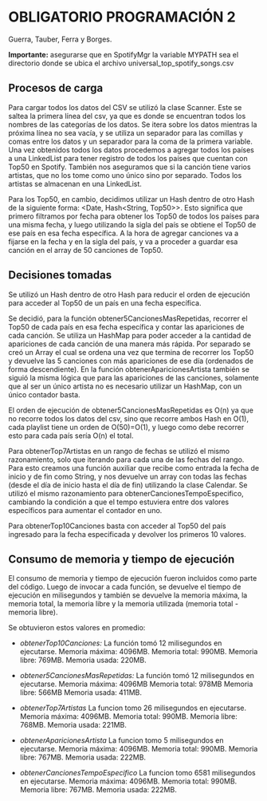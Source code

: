# OBLIGATORIO PROGRAMACIÓN 2

Guerra, Tauber, Ferra y Borges.

**Importante:** asegurarse que en SpotifyMgr la variable MYPATH sea el directorio donde se ubica el archivo universal_top_spotify_songs.csv


## Procesos de carga

Para cargar todos los datos del CSV se utilizó la clase Scanner. Este se saltea la primera línea del csv, ya que es donde se encuentran todos los nombres de las categorías de los datos. Se itera sobre los datos mientras la próxima línea no sea vacía, y se utiliza un separador para las comillas y comas entre los datos y un separador para la coma de la primera variable. Una vez obtenidos todos los datos procedemos a agregar todos los países a una LinkedList para tener registro de todos los países que cuentan con Top50 en Spotify. También nos aseguramos que si la canción tiene varios artistas, que no los tome como uno único sino por separado. Todos los artistas se almacenan en una LinkedList. 

Para los Top50, en cambio, decidimos utilizar un Hash dentro de otro Hash de la siguiente forma: <Date, Hash<String, Top50>>. Esto significa que primero filtramos por fecha para obtener los Top50 de todos los países para una misma fecha, y luego utilizando la sigla del país se obtiene el Top50 de ese país en esa fecha específica. A la hora de agregar canciones va a fijarse en la fecha y en la sigla del país, y va a proceder a guardar esa canción en el array de 50 canciones de Top50.


## Decisiones tomadas

Se utilizó un Hash dentro de otro Hash para reducir el orden de ejecución para acceder al Top50 de un país en una fecha específica.

Se decidió, para la función obtener5CancionesMasRepetidas, recorrer el Top50 de cada país en esa fecha específica y contar las apariciones de cada canción. Se utiliza un HashMap para poder acceder a la cantidad de apariciones de cada canción de una manera más rápida. Por separado se creó un Array el cual se ordena una vez que termina de recorrer los Top50  y devuelve las 5 canciones con más apariciones de ese día (ordenados de forma descendiente). En la función obtenerAparicionesArtista también se siguió la misma lógica que para las apariciones de las canciones, solamente que al ser un único artista no es necesario utilizar un HashMap, con un único contador basta. 

El orden de ejecución de obtener5CancionesMasRepetidas es O(n) ya que no recorre todos los datos del csv, sino que recorre ambos Hash en O(1), cada playlist tiene un orden de O(50)=O(1), y luego como debe recorrer esto para cada país sería O(n) el total.

Para obtenerTop7Artistas en un rango de fechas se utilizó el mismo razonamiento, solo que iterando para cada una de las fechas del rango. Para esto creamos una función auxiliar que recibe como entrada la fecha de inicio y de fin como String, y nos devuelve un array con todas las fechas (desde el día de inicio hasta el día de fin) utilizando la clase Calendar. Se utilizó el mismo razonamiento para obtenerCancionesTempoEspecifico, cambiando la condición a que el tempo estuviera entre dos valores específicos para aumentar el contador en uno.

Para obtenerTop10Canciones basta con acceder al Top50 del país ingresado para la fecha especificada y devolver los primeros 10 valores.

## Consumo de memoria y tiempo de ejecución

El consumo de memoria y tiempo de ejecución fueron incluidos como parte del código. Luego de invocar a cada función, se devuelve el tiempo de ejecución en milisegundos y también se devuelve la memoria máxima, la memoria total, la memoria libre y la memoria utilizada (memoria total - memoria libre). 

Se obtuvieron estos valores en promedio: 

 - *obtenerTop10Canciones:*
La función tomó 12 milisegundos en ejecutarse. 
Memoria máxima: 4096MB.
Memoria total: 990MB.
Memoria libre: 769MB. 
Memoria usada: 220MB.

 - *obtener5CancionesMasRepetidas:*
La función tomó 12 milisegundos en ejecutarse.
Memoria máxima: 4096MB
Memoria total: 978MB
Memoria libre: 566MB
Memoria usada: 411MB.
 
  - *obtenerTop7Artistas*
 La funcion tomo 26 milisegundos en ejecutarse.
Memoria máxima: 4096MB.
Memoria total: 990MB.
Memoria libre: 768MB.
Memoria usada: 221MB.

 - *obtenerAparicionesArtista*
 La funcion tomo 5 milisegundos en ejecutarse.
Memoria máxima: 4096MB.
Memoria total: 990MB.
Memoria libre: 767MB.
Memoria usada: 222MB.

 - *obtenerCancionesTempoEspecifico*
La funcion tomo 6581 milisegundos en ejecutarse.
Memoria máxima: 4096MB.
Memoria total: 990MB.
Memoria libre: 767MB.
Memoria usada: 222MB.
